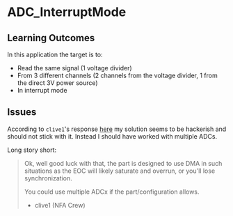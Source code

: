 # ADC_InterruptMode

## Learning Outcomes
In this application the target is to:
- Read the same signal (1 voltage divider)
- From 3 different channels (2 channels from the voltage divider, 1 from the direct 3V power source)
- In interrupt mode

## Issues
According to `clive1`'s response [here](https://community.st.com/s/question/0D50X00009XkXPdSAN/how-to-read-multi-chanel-adc-with-interrupt-mode-without-using-dma) my solution seems to be hackerish and should not stick with it. Instead I should have worked with multiple ADCs.

Long story short:
> Ok, well good luck with that, the part is designed to use DMA in such situations as the EOC will likely saturate and overrun, or you'll lose synchronization.
>
> You could use multiple ADCx if the part/configuration allows.
> - clive1 (NFA Crew)